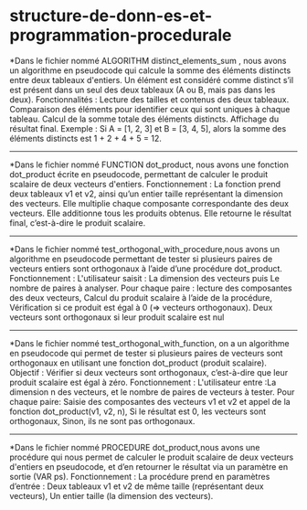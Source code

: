 # structure-de-donn-es-et-programmation-procedurale

*Dans le fichier nommé ALGORITHM distinct_elements_sum , nous avons un algorithme en pseudocode qui calcule
la somme des éléments distincts entre deux tableaux d'entiers.
Un élément est considéré comme distinct s’il est présent dans un seul des deux tableaux (A ou B, mais pas dans les deux).
    Fonctionnalités :
Lecture des tailles et contenus des deux tableaux.
Comparaison des éléments pour identifier ceux qui sont uniques à chaque tableau.
Calcul de la somme totale des éléments distincts.
Affichage du résultat final.
 Exemple :
Si A = [1, 2, 3] et B = [3, 4, 5], alors la somme des éléments distincts est 1 + 2 + 4 + 5 = 12.
_____________________________________________________________________________________________________________

*Dans le fichier nommé FUNCTION dot_product, nous avons une fonction dot_product écrite en pseudocode, 
permettant de calculer le produit scalaire de deux vecteurs d'entiers.
     Fonctionnement :
La fonction prend deux tableaux v1 et v2, ainsi qu’un entier taille représentant la dimension des vecteurs.
Elle multiplie chaque composante correspondante des deux vecteurs.
Elle additionne tous les produits obtenus.
Elle retourne le résultat final, c’est-à-dire le produit scalaire.
_____________________________________________________________________________________________________________

*Dans le fichier nommé test_orthogonal_with_procedure,nous avons un algorithme en pseudocode permettant 
de tester si plusieurs paires de vecteurs entiers sont orthogonaux à l’aide d’une procédure dot_product.
 Fonctionnement :
L'utilisateur saisit : La dimension des vecteurs puis Le nombre de paires à analyser.
Pour chaque paire : lecture des composantes des deux vecteurs,
Calcul du produit scalaire à l’aide de la procédure,
Vérification si ce produit est égal à 0 (=> vecteurs orthogonaux).
Deux vecteurs sont orthogonaux si leur produit scalaire est nul 
_____________________________________________________________________________________________________________
*Dans le fichier nommé test_orthogonal_with_function, on a un algorithme en pseudocode qui permet de tester si plusieurs 
paires de vecteurs sont orthogonaux en utilisant une fonction dot_product (produit scalaire).
 Objectif :
Vérifier si deux vecteurs sont orthogonaux, c’est-à-dire que leur produit scalaire est égal à zéro.
 Fonctionnement :
L'utilisateur entre :La dimension n des vecteurs, et le nombre de paires de vecteurs à tester.
Pour chaque paire: Saisie des composantes des vecteurs v1 et v2 et appel de la fonction dot_product(v1, v2, n),
Si le résultat est 0, les vecteurs sont orthogonaux,
Sinon, ils ne sont pas orthogonaux.
_______________________________________________________________________________________________________________
*Dans le fichier nommé PROCEDURE dot_product,nous avons une procédure qui nous permet de calculer le produit scalaire de
deux vecteurs d'entiers en pseudocode, et d’en retourner le résultat via un paramètre en sortie (VAR ps).
 Fonctionnement :
La procédure prend en paramètres d’entrée :
Deux tableaux v1 et v2 de même taille (représentant deux vecteurs),
Un entier taille (la dimension des vecteurs).

